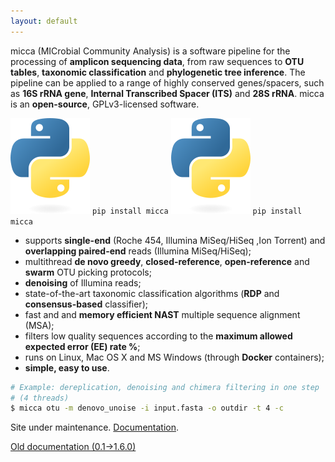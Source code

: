 ```yaml
---
layout: default
---
```


micca (MICrobial Community Analysis) is a software pipeline for the processing
of **amplicon sequencing data**, from raw sequences to **OTU tables**,
**taxonomic classification** and **phylogenetic tree inference**. The pipeline
can be applied to a range of highly conserved genes/spacers, such as **16S rRNA
gene**, **Internal Transcribed Spacer (ITS)** and **28S rRNA**. micca is an
**open-source**, GPLv3-licensed software.


[![alt text](/assets/images/python_logo.png)](https://pypi.org/project/micca/) `pip install micca`
[![alt text](/assets/images/python_logo.png)](https://pypi.org/project/micca/) `pip install micca`

* supports **single-end** (Roche 454, Illumina MiSeq/HiSeq ,Ion Torrent) and
  **overlapping paired-end** reads (Illumina MiSeq/HiSeq);
* multithread **de novo greedy**, **closed-reference**, **open-reference** and 
  **swarm** OTU picking protocols; 
* **denoising** of Illumina reads;
* state-of-the-art taxonomic classification algorithms (**RDP** and
  **consensus-based** classifier);
* fast and and **memory efficient NAST** multiple sequence alignment (MSA); 
* filters low quality sequences according to the **maximum allowed expected
  error (EE) rate %**;
* runs on Linux, Mac OS X and MS Windows (through **Docker** containers);
* **simple, easy to use**.

```bash
# Example: dereplication, denoising and chimera filtering in one step
# (4 threads)
$ micca otu -m denovo_unoise -i input.fasta -o outdir -t 4 -c
```


Site under maintenance. [Documentation](http://micca.readthedocs.io).

[Old documentation (0.1->1.6.0)](ftp://ftp.fmach.it/metagenomics/micca/olddocs/index.html)